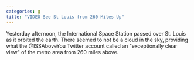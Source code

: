 ```yaml
---
categories: g
title: "VIDEO See St Louis from 260 Miles Up"
---
```


      
      

      
       
  Yesterday afternoon, the International Space Station passed over St. Louis as it orbited the earth. There seemed to not be a cloud in the sky, providing what the @ISSAboveYou Twitter account called an "exceptionally clear view" of the metro area from 260 miles above.